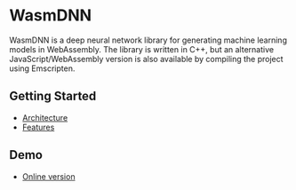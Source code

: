 # WasmDNN

WasmDNN is a deep neural network library for generating machine learning models in WebAssembly. The library is
written in C++, but an alternative JavaScript/WebAssembly version is also available by compiling the project
using Emscripten.

## Getting Started
- [Architecture](architecture.md)
- [Features](features.md)

## Demo
- [Online version](../demo/nnb.html)

